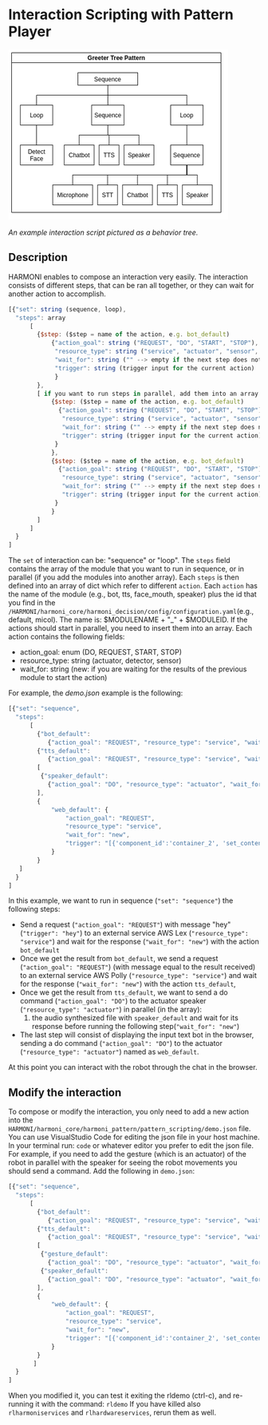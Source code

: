 # Interaction Scripting with Pattern Player

![packges](images/PatternBehaviorTree.png)

_An example interaction script pictured as a behavior tree._

## Description 
HARMONI enables to compose an interaction very easily. The interaction consists of different steps, that can be ran all together, or they can wait for another action to accomplish.

```javascript
[{"set": string (sequence, loop), 
  "steps": array
      [
        {$step: ($step = name of the action, e.g. bot_default)
            {"action_goal": string ("REQUEST", "DO", "START", "STOP"), 
             "resource_type": string ("service", "actuator", "sensor", "detector"),
             "wait_for": string ("" --> empty if the next step does not wait for current action result for starting, "new"--> next action wait until the current action return a result),
             "trigger": string (trigger input for the current action)
             }
        },
        [ if you want to run steps in parallel, add them into an array
            {$step: ($step = name of the action, e.g. bot_default)
              {"action_goal": string ("REQUEST", "DO", "START", "STOP"), 
               "resource_type": string ("service", "actuator", "sensor", "detector"),
               "wait_for": string ("" --> empty if the next step does not wait for current action result for starting, "new"--> next action wait until the current action return a result),
               "trigger": string (trigger input for the current action)
             }
            },
            {$step: ($step = name of the action, e.g. bot_default)
              {"action_goal": string ("REQUEST", "DO", "START", "STOP"), 
               "resource_type": string ("service", "actuator", "sensor", "detector"),
               "wait_for": string ("" --> empty if the next step does not wait for current action result for starting, "new"--> next action wait until the current action return a result),
               "trigger": string (trigger input for the current action)
             }
            }
        ]
      ]
  }
]
```
The `set` of interaction can be: "sequence" or "loop".
The `steps` field contains the array of the module that you want to run in sequence, or in parallel (if you add the modules into another array). Each `steps` is then defined into an array of dict which refer to different `action`.
Each `action` has the name of the module  (e.g., bot, tts, face_mouth, speaker) plus the id that you find in the `/HARMONI/harmoni_core/harmoni_decision/config/configuration.yaml`(e.g., default, micol).
The name is: $MODULENAME + "_" + $MODULEID.
If the actions should start in parallel, you need to insert them into an array.
Each action contains the following fields:
- action_goal: enum (DO, REQUEST, START, STOP)
- resource_type: string (actuator, detector, sensor)
- wait_for: string (new: if you are waiting for the results of the previous module to start the action)

For example, the _demo.json_ example is the following:
```javascript
[{"set": "sequence", 
  "steps": 
      [
        {"bot_default": 
           {"action_goal": "REQUEST", "resource_type": "service", "wait_for": "new", "trigger": "hey"}}, 
        {"tts_default": 
           {"action_goal": "REQUEST", "resource_type": "service", "wait_for": "new"}}, 
        [
         {"speaker_default": 
           {"action_goal": "DO", "resource_type": "actuator", "wait_for": "new"}}
        ],
        {
            "web_default": {
                "action_goal": "REQUEST",
                "resource_type": "service",
                "wait_for": "new",
                "trigger": "[{'component_id':'container_2', 'set_content':''}]"
            }
        }
   ]
  }
]
```
In this example, we want to run in sequence (`"set": "sequence"`) the following steps:
- Send a request (`"action_goal": "REQUEST"`) with message "hey" (`"trigger": "hey"`) to an external service AWS Lex (`"resource_type": "service"`) and wait for the response (`"wait_for": "new"`) with the action `bot_default`
- Once we get the result from `bot_default`, we send a request (`"action_goal": "REQUEST"`) (with message equal to the result received) to an external service AWS Polly (`"resource_type": "service"`) and wait for the response (`"wait_for": "new"`) with the action `tts_default`,
- Once we get the result from `tts_default`, we want to send a do command (`"action_goal": "DO"`) to the actuator speaker (`"resource_type": "actuator"`) in parallel (in the array):
     1. the audio synthesized file with `speaker_default` and wait for its response before running the following step(`"wait_for": "new"`)
- The last step will consist of displaying the input text bot in the browser, sending a do command (`"action_goal": "DO"`) to the actuator (`"resource_type": "actuator"`) named as `web_default`.

At this point you can interact with the robot through the chat in the browser.

## Modify the interaction
To compose or modify the interaction, you only need to add a new action into the `HARMONI/harmoni_core/harmoni_pattern/pattern_scripting/demo.json` file. 
You can use VisualStudio Code for editing the json file in your host machine. 
In your terminal run: `code` or whatever editor you prefer to edit the json file.
For example, if you need to add the gesture (which is an actuator) of the robot in parallel with the speaker for seeing the robot movements you should send a command. Add the following in `demo.json`:


```javascript
[{"set": "sequence", 
  "steps": 
      [
        {"bot_default": 
           {"action_goal": "REQUEST", "resource_type": "service", "wait_for": "new", "trigger": "hey"}}, 
        {"tts_default": 
           {"action_goal": "REQUEST", "resource_type": "service", "wait_for": "new"}}, 
        [
         {"gesture_default": 
           {"action_goal": "DO", "resource_type": "actuator", "wait_for": ""}}, 
         {"speaker_default": 
           {"action_goal": "DO", "resource_type": "actuator", "wait_for": "new"}}
        ],
        {
            "web_default": {
                "action_goal": "REQUEST",
                "resource_type": "service",
                "wait_for": "new",
                "trigger": "[{'component_id':'container_2', 'set_content':''}]"
            }
        }
       ]
  }
]
```
When you modified it, you can test it exiting the rldemo (ctrl-c), and re-running it with the command:
`rldemo`
If you have killed also `rlharmoniservices` and `rlhardwareservices`, rerun them as well.
